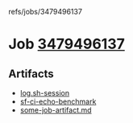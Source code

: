 refs/jobs/3479496137

# Job [3479496137](https://github.com/rokmoln/support-firecloud/runs/3479496137?check_suite_focus=true)

## Artifacts

* [log.sh-session](log.sh-session)
* [sf-ci-echo-benchmark](sf-ci-echo-benchmark)
* [some-job-artifact.md](some-job-artifact.md)


